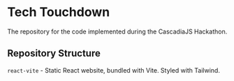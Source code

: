 # Tech Touchdown

The repository for the code implemented during the CascadiaJS Hackathon.

## Repository Structure

`react-vite` - Static React website, bundled with Vite. Styled with Tailwind.
